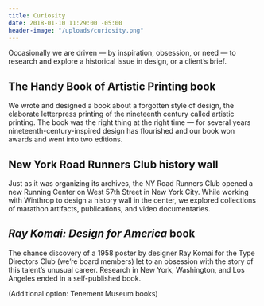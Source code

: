 ```yaml
---
title: Curiosity
date: 2018-01-10 11:29:00 -05:00
header-image: "/uploads/curiosity.png"
---
```


Occasionally we are driven — by inspiration, obsession, or need — to research and explore a historical issue in design, or a client’s brief.
 
## The Handy Book of Artistic Printing book

We wrote and designed a book about a forgotten style of design, the elaborate letterpress printing of the nineteenth century called artistic printing. The book was the right thing at the right time — for several years nineteenth-century-inspired design has flourished and our book won awards and went into two editions.
 
## New York Road Runners Club history wall

Just as it was organizing its archives, the NY Road Runners Club opened a new Running Center on West 57th Street in New York City. While working with Winthrop to design a history wall in the center, we explored collections of marathon artifacts, publications, and video documentaries.
 
## *Ray Komai: Design for America* book

The chance discovery of a 1958 poster by designer Ray Komai for the Type Directors Club (we’re board members) let to an obsession with the story of this talent’s unusual career. Research in New York, Washington, and Los Angeles ended in a self-published book.

(Additional option: Tenement Museum books)